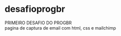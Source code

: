 # desafioprogbr
PRIMEIRO DESAFIO DO PROGBR <br>
pagina de captura de email com html, css e mailchimp
